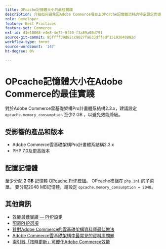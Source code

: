 ```yaml
---
title: OPcache記憶體大小的最佳實踐
description: 介紹如何避免因Adobe Commerce項目上OPcache記憶體消耗的特定設定而導致效能下降。
role: Developer
feature: Best Practices
feature-set: Commerce
exl-id: d1e10068-e4e8-4e75-9f30-f3a89a08d791
source-git-commit: 95ffff39d82cc9027fa633dffedf15193040802d
workflow-type: tm+mt
source-wordcount: '147'
ht-degree: 0%

---
```


# OPcache記憶體大小在Adobe Commerce的最佳實踐

對於Adobe Commerce雲基礎架構Pro計畫體系結構2.3.x，建議設定 `opcache.memory_consumption` 至少2 GB ，以避免效能降級。

## 受影響的產品和版本

* Adobe Commerce雲基礎架構Pro計畫體系結構2.3.x
* PHP 7.0及更高版本

## 配置記憶體

至少分配 **2 GB** 記憶體 [OPcache PHP模組](https://www.php.net/manual/en/book.opcache.php)。 OPcache模組在 `php.ini` 的子菜單。 要分配2048 MB記憶體，請設定 `opcache.memory_consumption = 2048`。

## 其他資訊

* [效能最佳實踐 — PHP設定](../../../performance/software.md#php-settings)
* [配置PHP選項](https://devdocs.magento.com/cloud/project/project-conf-files_magento-app.html#customize-phpini-settings)
* [針對Adobe Commerce的雲基礎架構資料庫最佳做法](database-on-cloud.md)
* [Adobe Commerce雲基礎架構中最常見的資料庫問題](../maintenance/resolve-database-performance-issues.md)
* [索引器「按時更新」可優化Adobe Commerce效能](../maintenance/indexer-configuration.md)
